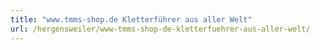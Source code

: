 ```yaml
---
title: "www.tmms-shop.de Kletterführer aus aller Welt"
url: /hergensweiler/www-tmms-shop-de-kletterfuehrer-aus-aller-welt/
---
```

